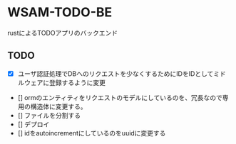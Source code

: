 # WSAM-TODO-BE

rustによるTODOアプリのバックエンド

## TODO
- [x] ユーザ認証処理でDBへのリクエストを少なくするためにIDをIDとしてミドルウェアに登録するように変更
- [] ormのエンティティをリクエストのモデルにしているのを、冗長なので専用の構造体に変更する。
- [] ファイルを分割する
- [] デプロイ
- [] idをautoincrementにしているのをuuidに変更する